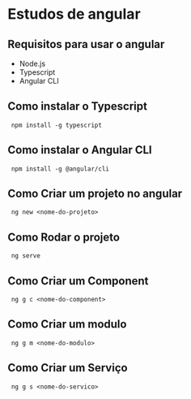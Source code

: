 # Estudos de angular

## Requisitos para usar o angular
- Node.js
- Typescript
- Angular CLI

## Como instalar o Typescript
     npm install -g typescript

## Como instalar o Angular CLI
     npm install -g @angular/cli

## Como Criar um projeto no angular
     ng new <nome-do-projeto>

## Como Rodar o projeto
     ng serve

## Como Criar um Component
     ng g c <nome-do-component>

## Como Criar um modulo
     ng g m <nome-do-modulo>

## Como Criar um Serviço
     ng g s <nome-do-servico>